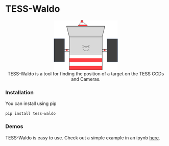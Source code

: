 # TESS-Waldo

<p align="center">
  <img src="docs/TESS-Waldo_logo.png" width="200"/>
  <br>
  TESS-Waldo is a tool for finding the position of a target on the TESS CCDs and Cameras.
</p>

### Installation

You can install using pip

```
pip install tess-waldo
```

### Demos

TESS-Waldo is easy to use. Check out a simple example in an ipynb [here](https://github.com/SimonJMurphy/tess-waldo/blob/master/examples/Waldo_example.ipynb).
